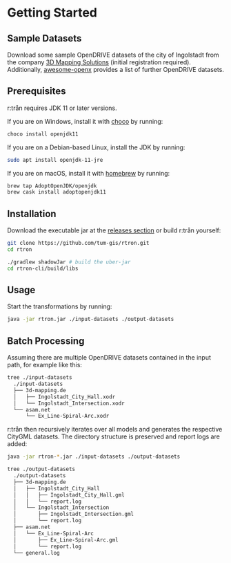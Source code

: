 ---
---

# Getting Started

## Sample Datasets

Download some sample OpenDRIVE datasets of the city of Ingolstadt from the company [3D Mapping Solutions](https://www.3d-mapping.de/en/customer-area/demo-data) (initial registration required).
Additionally, [awesome-openx](https://github.com/b-schwab/awesome-openx#datasets) provides a list of further OpenDRIVE datasets.

## Prerequisites

r:trån requires JDK 11 or later versions.

If you are on Windows, install it with [choco](https://chocolatey.org/packages/openjdk11) by running:
```bash
choco install openjdk11
```

If you are on a Debian-based Linux, install the JDK by running:
```bash
sudo apt install openjdk-11-jre
```

If you are on macOS, install it with [homebrew](https://github.com/AdoptOpenJDK/homebrew-openjdk) by running:
```bash
brew tap AdoptOpenJDK/openjdk
brew cask install adoptopenjdk11
```

## Installation

Download the executable jar at the [releases section](https://github.com/tum-gis/rtron/releases) or build r:trån yourself:
```bash
git clone https://github.com/tum-gis/rtron.git
cd rtron

./gradlew shadowJar # build the uber-jar
cd rtron-cli/build/libs
```

## Usage

Start the transformations by running:
```bash
java -jar rtron.jar ./input-datasets ./output-datasets
```


## Batch Processing

Assuming there are multiple OpenDRIVE datasets contained in the input path, for example like this:
```bash
tree ./input-datasets
  ./input-datasets
  ├── 3d-mapping.de
  │   ├── Ingolstadt_City_Hall.xodr
  │   └── Ingolstadt_Intersection.xodr
  └── asam.net
      └── Ex_Line-Spiral-Arc.xodr
```
r:trån then recursively iterates over all models and generates the respective CityGML datasets.
The directory structure is preserved and report logs are added:

```bash
java -jar rtron-*.jar ./input-datasets ./output-datasets

tree ./output-datasets
  ./output-datasets
  ├── 3d-mapping.de
  │   ├── Ingolstadt_City_Hall
  │   │   ├── Ingolstadt_City_Hall.gml
  │   │   └── report.log
  │   └── Ingolstadt_Intersection
  │       ├── Ingolstadt_Intersection.gml
  │       └── report.log
  ├── asam.net
  │   └── Ex_Line-Spiral-Arc
  │       ├── Ex_Line-Spiral-Arc.gml
  │       └── report.log
  └── general.log
```
